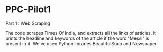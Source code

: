 # PPC-Pilot1
Part 1 : Web Scraping 

The code scrapes Times Of India, and extracts all the links of articles. It prints the headline and keywords of the article if the word "Messi" is present in it. 
We've used Python libraries BeautifulSoup and Newspaper. 
